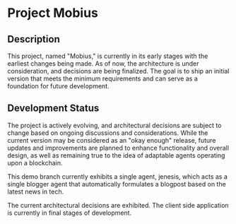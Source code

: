 # Project Mobius

## Description

This project, named "Mobius," is currently in its early stages with the earliest changes being made. As of now, the architecture is under consideration, and decisions are being finalized. The goal is to ship an initial version that meets the minimum requirements and can serve as a foundation for future development.

## Development Status

The project is actively evolving, and architectural decisions are subject to change based on ongoing discussions and considerations. While the current version may be considered as an "okay enough" release, future updates and improvements are planned to enhance functionality and overall design, as well as remaining true to the idea of adaptable agents operating upon a blockchain.

This demo branch currently exhibits a single agent, jenesis, which acts as a single blogger agent that automatically formulates a blogpost based on the latest news in tech.

The current architectural decisions are exhibited. The client side application is currently in final stages of development.